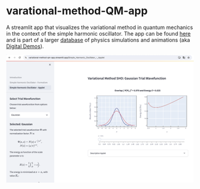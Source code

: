 # varational-method-QM-app
A streamlit app that visualizes the variational method in quantum mechanics in the context of the simple harmonic oscillator. The app can be found [here](https://variational-method-qm-app.streamlit.app/) and is part of a larger [database](https://physicsdemos.web.rug.nl/digital-demos/quantum-physics-dd/variational-method-in-quantum-mechanics/) of physics simulations and animations (aka [Digital Demos](https://physicsdemos.web.rug.nl/digital-demos/)). 



![Preview App](preview_app.png)



